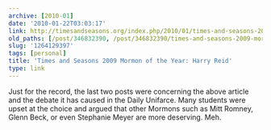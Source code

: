 ```yaml
---
archive: [2010-01]
date: '2010-01-22T03:03:17'
link: http://timesandseasons.org/index.php/2010/01/times-and-seasons-2009-mormon-of-the-year-harry-reid/
old_paths: [/post/346832390, /post/346832390/times-and-seasons-2009-mormon-of-the-year-harry]
slug: '1264129397'
tags: [personal]
title: 'Times and Seasons 2009 Mormon of the Year: Harry Reid'
type: link
---
```


Just for the record, the last two posts were concerning the above article
and the debate it has caused in the Daily Unifarce.  Many students were
upset at the choice and argued that other Mormons such as Mitt Romney,
Glenn Beck, or even Stephanie Meyer are more deserving.  Meh.

